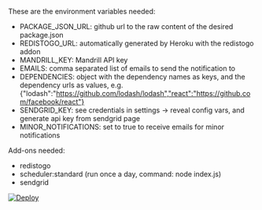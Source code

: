These are the environment variables needed:

- PACKAGE_JSON_URL: github url to the raw content of the desired package.json
- REDISTOGO_URL: automatically generated by Heroku with the redistogo addon
- MANDRILL_KEY: Mandrill API key
- EMAILS: comma separated list of emails to send the notification to
- DEPENDENCIES: object with the dependency names as keys, and the dependency urls as values, e.g. {"lodash":"https://github.com/lodash/lodash","react":"https://github.com/facebook/react"}
- SENDGRID_KEY: see credentials in settings -> reveal config vars, and generate api key from sendgrid page
- MINOR_NOTIFICATIONS: set to true to receive emails for minor notifications

Add-ons needed:

- redistogo
- scheduler:standard (run once a day, command: node index.js)
- sendgrid

[![Deploy](https://www.herokucdn.com/deploy/button.svg)](https://heroku.com/deploy)
